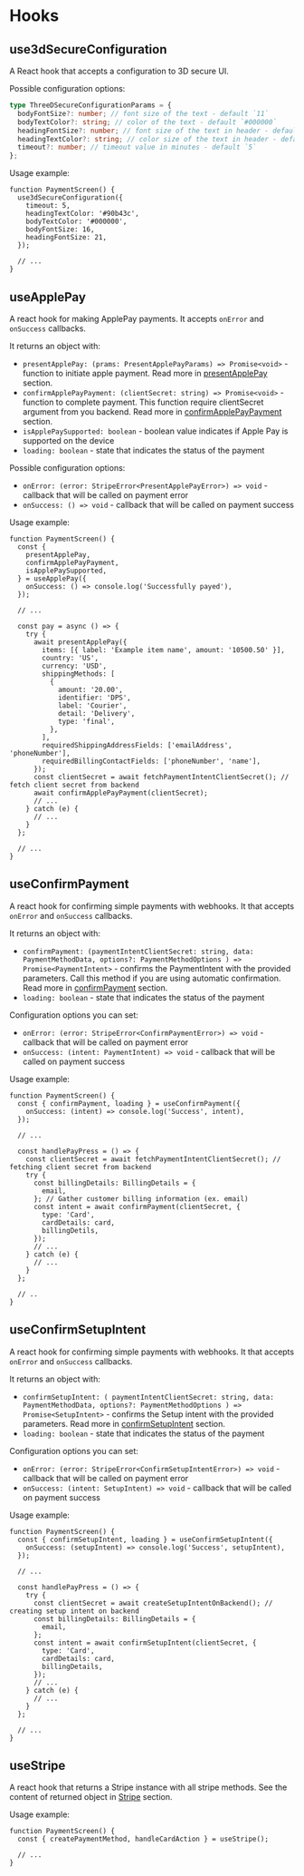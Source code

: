 # Hooks

## use3dSecureConfiguration

A React hook that accepts a configuration to 3D secure UI.

Possible configuration options:

```ts
type ThreeDSecureConfigurationParams = {
  bodyFontSize?: number; // font size of the text - default `11`
  bodyTextColor?: string; // color of the text - default `#000000`
  headingFontSize?: number; // font size of the text in header - default `21`
  headingTextColor?: string; // color size of the text in header - default `#000000`
  timeout?: number; // timeout value in minutes - default `5`
};
```

Usage example:

```tsx
function PaymentScreen() {
  use3dSecureConfiguration({
    timeout: 5,
    headingTextColor: '#90b43c',
    bodyTextColor: '#000000',
    bodyFontSize: 16,
    headingFontSize: 21,
  });

  // ...
}
```

## useApplePay

A react hook for making ApplePay payments. It accepts `onError` and `onSuccess` callbacks.

It returns an object with:

- `presentApplePay: (prams: PresentApplePayParams) => Promise<void>` - function to initiate apple payment. Read more in [presentApplePay](#presentapplepay) section.
- `confirmApplePayPayment: (clientSecret: string) => Promise<void>` - function to complete payment. This function require clientSecret argument from you backend. Read more in [confirmApplePayPayment](#confirmApplePayPayment) section.
- `isApplePaySupported: boolean` - boolean value indicates if Apple Pay is supported on the device
- `loading: boolean` - state that indicates the status of the payment

Possible configuration options:

- `onError: (error: StripeError<PresentApplePayError>) => void` - callback that will be called on payment error
- `onSuccess: () => void` - callback that will be called on payment success

Usage example:

```tsx
function PaymentScreen() {
  const {
    presentApplePay,
    confirmApplePayPayment,
    isApplePaySupported,
  } = useApplePay({
    onSuccess: () => console.log('Successfully payed'),
  });

  // ...

  const pay = async () => {
    try {
      await presentApplePay({
        items: [{ label: 'Example item name', amount: '10500.50' }],
        country: 'US',
        currency: 'USD',
        shippingMethods: [
          {
            amount: '20.00',
            identifier: 'DPS',
            label: 'Courier',
            detail: 'Delivery',
            type: 'final',
          },
        ],
        requiredShippingAddressFields: ['emailAddress', 'phoneNumber'],
        requiredBillingContactFields: ['phoneNumber', 'name'],
      });
      const clientSecret = await fetchPaymentIntentClientSecret(); // fetch client secret from backend
      await confirmApplePayPayment(clientSecret);
      // ...
    } catch (e) {
      // ...
    }
  };

  // ...
}
```

## useConfirmPayment

A react hook for confirming simple payments with webhooks. It that accepts `onError` and `onSuccess` callbacks.

It returns an object with:

- `confirmPayment: (paymentIntentClientSecret: string, data: PaymentMethodData, options?: PaymentMethodOptions ) => Promise<PaymentIntent>` - confirms the PaymentIntent with the provided parameters. Call this method if you are using automatic confirmation. Read more in [confirmPayment](#confirmpayment) section.
- `loading: boolean` - state that indicates the status of the payment

Configuration options you can set:

- `onError: (error: StripeError<ConfirmPaymentError>) => void` - callback that will be called on payment error
- `onSuccess: (intent: PaymentIntent) => void` - callback that will be called on payment success

Usage example:

```tsx
function PaymentScreen() {
  const { confirmPayment, loading } = useConfirmPayment({
    onSuccess: (intent) => console.log('Success', intent),
  });

  // ...

  const handlePayPress = () => {
    const clientSecret = await fetchPaymentIntentClientSecret(); // fetching client secret from backend
    try {
      const billingDetails: BillingDetails = {
        email,
      }; // Gather customer billing information (ex. email)
      const intent = await confirmPayment(clientSecret, {
        type: 'Card',
        cardDetails: card,
        billingDetils,
      });
      // ...
    } catch (e) {
      // ...
    }
  };

  // ..
}
```

## useConfirmSetupIntent

A react hook for confirming simple payments with webhooks. It that accepts `onError` and `onSuccess` callbacks.

It returns an object with:

- `confirmSetupIntent: ( paymentIntentClientSecret: string, data: PaymentMethodData, options?: PaymentMethodOptions ) => Promise<SetupIntent>` - confirms the Setup intent with the provided parameters. Read more in [confirmSetupIntent](#confirmsetupintent) section.
- `loading: boolean` - state that indicates the status of the payment

Configuration options you can set:

- `onError: (error: StripeError<ConfirmSetupIntentError>) => void` - callback that will be called on payment error
- `onSuccess: (intent: SetupIntent) => void` - callback that will be called on payment success

Usage example:

```tsx
function PaymentScreen() {
  const { confirmSetupIntent, loading } = useConfirmSetupIntent({
    onSuccess: (setupIntent) => console.log('Success', setupIntent),
  });

  // ...

  const handlePayPress = () => {
    try {
      const clientSecret = await createSetupIntentOnBackend(); // creating setup intent on backend
      const billingDetails: BillingDetails = {
        email,
      };
      const intent = await confirmSetupIntent(clientSecret, {
        type: 'Card',
        cardDetails: card,
        billingDetails,
      });
      // ...
    } catch (e) {
      // ...
    }
  };

  // ...
}
```

## useStripe

A react hook that returns a Stripe instance with all stripe methods.
See the content of returned object in [Stripe](#api-reference---stripe) section.

Usage example:

```tsx
function PaymentScreen() {
  const { createPaymentMethod, handleCardAction } = useStripe();

  // ...
}
```

